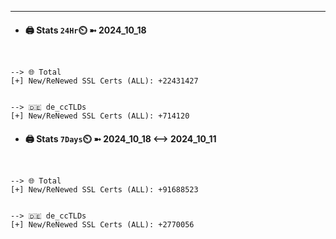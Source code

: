 

---
- #### 🖨️ **Stats** `24Hr`⏲️ ➼ 2024_10_18
```console


--> 🌐 Total
[+] New/ReNewed SSL Certs (ALL): +22431427


--> 🇩🇪 de_ccTLDs
[+] New/ReNewed SSL Certs (ALL): +714120

```

- #### 🖨️ **Stats** `7Days`⏲️ ➼ 2024_10_18 <--> 2024_10_11
```console


--> 🌐 Total
[+] New/ReNewed SSL Certs (ALL): +91688523


--> 🇩🇪 de_ccTLDs
[+] New/ReNewed SSL Certs (ALL): +2770056

```

